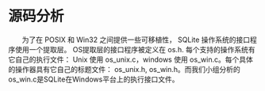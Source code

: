 # 源码分析
&nbsp;&nbsp;&nbsp;&nbsp;&nbsp;&nbsp;&nbsp;为了在 POSIX 和 Win32 之间提供一些可移植性， SQLite 操作系统的接口程序使用一个提取层。 OS提取层的接口程序被定义在 os.h. 每个支持的操作系统有它自己的执行文件： Unix 使用 os_unix.c，windows 使用 os_win.c。每个具体的操作器具有它自己的标题文件： os_unix.h, os_win.h。而我们小组分析的os_win.c是SQLite在Windows平台上的执行接口文件。
